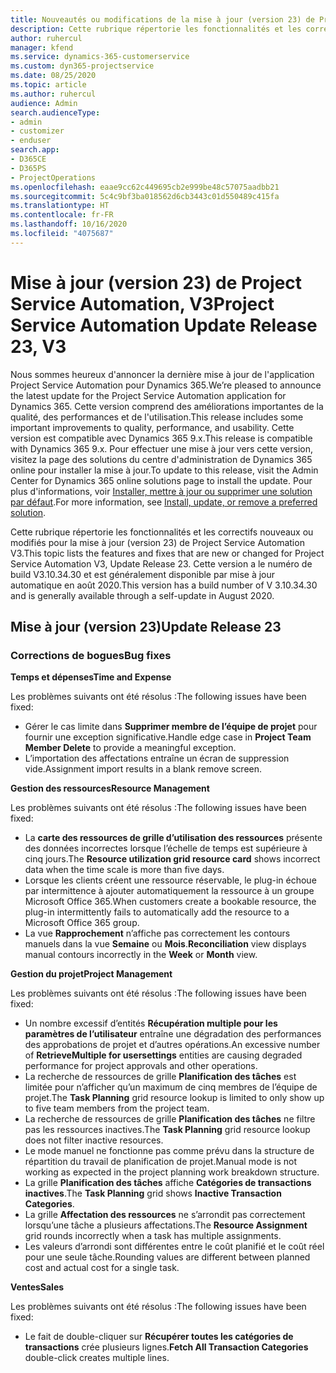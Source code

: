 ```yaml
---
title: Nouveautés ou modifications de la mise à jour (version 23) de Project Service Automation (correctif logiciel), V3
description: Cette rubrique répertorie les fonctionnalités et les correctifs disponibles pour la mise à jour (version 23) de Project Service Automation, V3.
author: ruhercul
manager: kfend
ms.service: dynamics-365-customerservice
ms.custom: dyn365-projectservice
ms.date: 08/25/2020
ms.topic: article
ms.author: ruhercul
audience: Admin
search.audienceType:
- admin
- customizer
- enduser
search.app:
- D365CE
- D365PS
- ProjectOperations
ms.openlocfilehash: eaae9cc62c449695cb2e999be48c57075aadbb21
ms.sourcegitcommit: 5c4c9bf3ba018562d6cb3443c01d550489c415fa
ms.translationtype: HT
ms.contentlocale: fr-FR
ms.lasthandoff: 10/16/2020
ms.locfileid: "4075687"
---
```

# <a name="project-service-automation-update-release-23-v3"></a><span data-ttu-id="2e4a7-103">Mise à jour (version 23) de Project Service Automation, V3</span><span class="sxs-lookup"><span data-stu-id="2e4a7-103">Project Service Automation Update Release 23, V3</span></span>

<span data-ttu-id="2e4a7-104">Nous sommes heureux d'annoncer la dernière mise à jour de l'application Project Service Automation pour Dynamics 365.</span><span class="sxs-lookup"><span data-stu-id="2e4a7-104">We’re pleased to announce the latest update for the Project Service Automation application for Dynamics 365.</span></span> <span data-ttu-id="2e4a7-105">Cette version comprend des améliorations importantes de la qualité, des performances et de l'utilisation.</span><span class="sxs-lookup"><span data-stu-id="2e4a7-105">This release includes some important improvements to quality, performance, and usability.</span></span> <span data-ttu-id="2e4a7-106">Cette version est compatible avec Dynamics 365 9.x.</span><span class="sxs-lookup"><span data-stu-id="2e4a7-106">This release is compatible with Dynamics 365 9.x.</span></span> <span data-ttu-id="2e4a7-107">Pour effectuer une mise à jour vers cette version, visitez la page des solutions du centre d'administration de Dynamics 365 online pour installer la mise à jour.</span><span class="sxs-lookup"><span data-stu-id="2e4a7-107">To update to this release, visit the Admin Center for Dynamics 365 online solutions page to install the update.</span></span> <span data-ttu-id="2e4a7-108">Pour plus d'informations, voir [Installer, mettre à jour ou supprimer une solution par défaut](https://docs.microsoft.com/power-platform/admin/install-remove-preferred-solution).</span><span class="sxs-lookup"><span data-stu-id="2e4a7-108">For more information, see [Install, update, or remove a preferred solution](https://docs.microsoft.com/power-platform/admin/install-remove-preferred-solution).</span></span>

<span data-ttu-id="2e4a7-109">Cette rubrique répertorie les fonctionnalités et les correctifs nouveaux ou modifiés pour la mise à jour (version 23) de Project Service Automation V3.</span><span class="sxs-lookup"><span data-stu-id="2e4a7-109">This topic lists the features and fixes that are new or changed for Project Service Automation V3, Update Release 23.</span></span> <span data-ttu-id="2e4a7-110">Cette version a le numéro de build V3.10.34.30 et est généralement disponible par mise à jour automatique en août 2020.</span><span class="sxs-lookup"><span data-stu-id="2e4a7-110">This version has a build number of V 3.10.34.30 and is generally available through a self-update in August 2020.</span></span>

## <a name="update-release-23"></a><span data-ttu-id="2e4a7-111">Mise à jour (version 23)</span><span class="sxs-lookup"><span data-stu-id="2e4a7-111">Update Release 23</span></span>

### <a name="bug-fixes"></a><span data-ttu-id="2e4a7-112">Corrections de bogues</span><span class="sxs-lookup"><span data-stu-id="2e4a7-112">Bug fixes</span></span>

<span data-ttu-id="2e4a7-113">**Temps et dépenses**</span><span class="sxs-lookup"><span data-stu-id="2e4a7-113">**Time and Expense**</span></span>

<span data-ttu-id="2e4a7-114">Les problèmes suivants ont été résolus :</span><span class="sxs-lookup"><span data-stu-id="2e4a7-114">The following issues have been fixed:</span></span>
- <span data-ttu-id="2e4a7-115">Gérer le cas limite dans **Supprimer membre de l’équipe de projet** pour fournir une exception significative.</span><span class="sxs-lookup"><span data-stu-id="2e4a7-115">Handle edge case in **Project Team Member Delete** to provide a meaningful exception.</span></span>
- <span data-ttu-id="2e4a7-116">L’importation des affectations entraîne un écran de suppression vide.</span><span class="sxs-lookup"><span data-stu-id="2e4a7-116">Assignment import results in a blank remove screen.</span></span>

<span data-ttu-id="2e4a7-117">**Gestion des ressources**</span><span class="sxs-lookup"><span data-stu-id="2e4a7-117">**Resource Management**</span></span>

<span data-ttu-id="2e4a7-118">Les problèmes suivants ont été résolus :</span><span class="sxs-lookup"><span data-stu-id="2e4a7-118">The following issues have been fixed:</span></span>

- <span data-ttu-id="2e4a7-119">La **carte des ressources de grille d’utilisation des ressources** présente des données incorrectes lorsque l’échelle de temps est supérieure à cinq jours.</span><span class="sxs-lookup"><span data-stu-id="2e4a7-119">The **Resource utilization grid resource card** shows incorrect data when the time scale is more than five days.</span></span>
- <span data-ttu-id="2e4a7-120">Lorsque les clients créent une ressource réservable, le plug-in échoue par intermittence à ajouter automatiquement la ressource à un groupe Microsoft Office 365.</span><span class="sxs-lookup"><span data-stu-id="2e4a7-120">When customers create a bookable resource, the plug-in intermittently fails to automatically add the resource to a Microsoft Office 365 group.</span></span>
- <span data-ttu-id="2e4a7-121">La vue **Rapprochement** n’affiche pas correctement les contours manuels dans la vue **Semaine** ou **Mois**.</span><span class="sxs-lookup"><span data-stu-id="2e4a7-121">**Reconciliation** view displays manual contours incorrectly in the **Week** or **Month** view.</span></span>

<span data-ttu-id="2e4a7-122">**Gestion du projet**</span><span class="sxs-lookup"><span data-stu-id="2e4a7-122">**Project Management**</span></span>

<span data-ttu-id="2e4a7-123">Les problèmes suivants ont été résolus :</span><span class="sxs-lookup"><span data-stu-id="2e4a7-123">The following issues have been fixed:</span></span>

- <span data-ttu-id="2e4a7-124">Un nombre excessif d’entités **Récupération multiple pour les paramètres de l’utilisateur** entraîne une dégradation des performances des approbations de projet et d’autres opérations.</span><span class="sxs-lookup"><span data-stu-id="2e4a7-124">An excessive number of **RetrieveMultiple for usersettings** entities are causing degraded performance for project approvals and other operations.</span></span>
- <span data-ttu-id="2e4a7-125">La recherche de ressources de grille **Planification des tâches** est limitée pour n’afficher qu’un maximum de cinq membres de l’équipe de projet.</span><span class="sxs-lookup"><span data-stu-id="2e4a7-125">The **Task Planning** grid resource lookup is limited to only show up to five team members from the project team.</span></span> 
- <span data-ttu-id="2e4a7-126">La recherche de ressources de grille **Planification des tâches** ne filtre pas les ressources inactives.</span><span class="sxs-lookup"><span data-stu-id="2e4a7-126">The **Task Planning** grid resource lookup does not filter inactive resources.</span></span>
- <span data-ttu-id="2e4a7-127">Le mode manuel ne fonctionne pas comme prévu dans la structure de répartition du travail de planification de projet.</span><span class="sxs-lookup"><span data-stu-id="2e4a7-127">Manual mode is not working as expected in the project planning work breakdown structure.</span></span>
- <span data-ttu-id="2e4a7-128">La grille **Planification des tâches** affiche **Catégories de transactions inactives**.</span><span class="sxs-lookup"><span data-stu-id="2e4a7-128">The **Task Planning** grid shows **Inactive Transaction Categories**.</span></span>
- <span data-ttu-id="2e4a7-129">La grille **Affectation des ressources** ne s’arrondit pas correctement lorsqu’une tâche a plusieurs affectations.</span><span class="sxs-lookup"><span data-stu-id="2e4a7-129">The **Resource Assignment** grid rounds incorrectly when a task has multiple assignments.</span></span>
- <span data-ttu-id="2e4a7-130">Les valeurs d’arrondi sont différentes entre le coût planifié et le coût réel pour une seule tâche.</span><span class="sxs-lookup"><span data-stu-id="2e4a7-130">Rounding values are different between planned cost and actual cost for a single task.</span></span>

<span data-ttu-id="2e4a7-131">**Ventes**</span><span class="sxs-lookup"><span data-stu-id="2e4a7-131">**Sales**</span></span>

<span data-ttu-id="2e4a7-132">Les problèmes suivants ont été résolus :</span><span class="sxs-lookup"><span data-stu-id="2e4a7-132">The following issues have been fixed:</span></span>

- <span data-ttu-id="2e4a7-133">Le fait de double-cliquer sur **Récupérer toutes les catégories de transactions** crée plusieurs lignes.</span><span class="sxs-lookup"><span data-stu-id="2e4a7-133">**Fetch All Transaction Categories** double-click creates multiple lines.</span></span>
